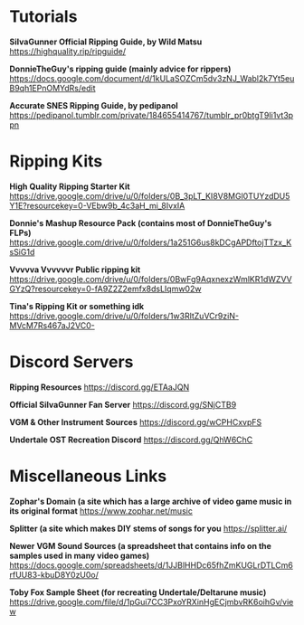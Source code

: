<h1>Tutorials</h1>

**SiIvaGunner Official Ripping Guide, by Wild Matsu**
https://highquality.rip/ripguide/

**DonnieTheGuy's ripping guide (mainly advice for rippers)**
https://docs.google.com/document/d/1kULaSOZCm5dv3zNJ_Wabl2k7Yt5euB9qh1EPnOMYdRs/edit

**Accurate SNES Ripping Guide, by pedipanol**
https://pedipanol.tumblr.com/private/184655414767/tumblr_pr0btgT9Ii1vt3ppn

<h1>Ripping Kits</h1>

**High Quality Ripping Starter Kit**
https://drive.google.com/drive/u/0/folders/0B_3pLT_KI8V8MGl0TUYzdDU5Y1E?resourcekey=0-VEbw9b_4c3aH_mi_8IvxIA

**Donnie's Mashup Resource Pack (contains most of DonnieTheGuy's FLPs)**
https://drive.google.com/drive/u/0/folders/1a251G6us8kDCgAPDftojTTzx_KsSiG1d

**Vvvvva Vvvvvvr Public ripping kit**
https://drive.google.com/drive/u/0/folders/0BwFg9AqxnexzWmlKR1dWZVVGYzQ?resourcekey=0-fA9Z2Z2emfx8dsLIqmw02w

**Tina's Ripping Kit or something idk**
https://drive.google.com/drive/u/0/folders/1w3RltZuVCr9ziN-MVcM7Rs467aJ2VC0-

<h1>Discord Servers</h1>

**Ripping Resources**
https://discord.gg/ETAaJQN

**Official SiIvaGunner Fan Server**
https://discord.gg/SNjCTB9

**VGM & Other Instrument Sources**
https://discord.gg/wCPHCxvpFS

**Undertale OST Recreation Discord**
https://discord.gg/QhW6ChC

<h1>Miscellaneous Links</h1>

**Zophar's Domain (a site which has a large archive of video game music in its original format**
https://www.zophar.net/music

**Splitter (a site which makes DIY stems of songs for you**
https://splitter.ai/

**Newer VGM Sound Sources (a spreadsheet that contains info on the samples used in many video games)**
https://docs.google.com/spreadsheets/d/1JJBlHHDc65fhZmKUGLrDTLCm6rfUU83-kbuD8Y0zU0o/

**Toby Fox Sample Sheet (for recreating Undertale/Deltarune music)**
https://drive.google.com/file/d/1pGui7CC3PxoYRXinHgECjmbvRK6oihGv/view
